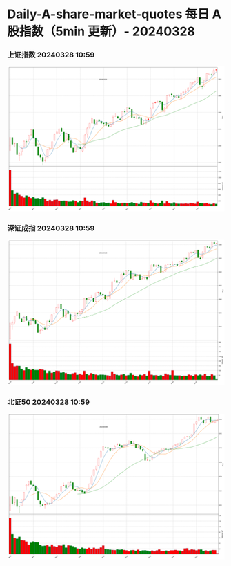
# Daily-A-share-market-quotes 每日 A 股指数（5min 更新）- 20240328

### 上证指数 20240328 10:59
![](./fig/2024/3/20240328-sh000001.png)

### 深证成指 20240328 10:59
![](./fig/2024/3/20240328-sz399001.png)

### 北证50 20240328 10:59
![](./fig/2024/3/20240328-bj899050.png)

